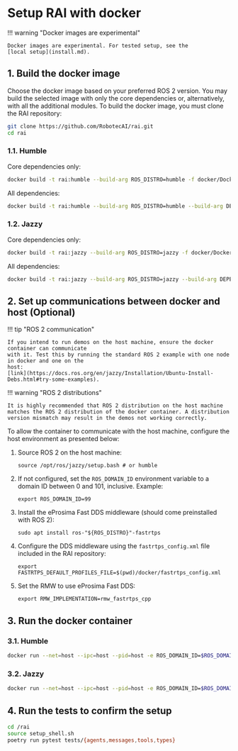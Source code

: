 # Setup RAI with docker

!!! warning "Docker images are experimental"

    Docker images are experimental. For tested setup, see the
    [local setup](install.md).

## 1. Build the docker image

Choose the docker image based on your preferred ROS 2 version. You may build the selected image with only the core dependencies or, alternatively, with all the additional modules. To build the docker image, you must clone the RAI repository:

```bash
git clone https://github.com/RobotecAI/rai.git
cd rai
```

### 1.1. Humble

Core dependencies only:

```bash
docker build -t rai:humble --build-arg ROS_DISTRO=humble -f docker/Dockerfile .
```

All dependencies:

```bash
docker build -t rai:humble --build-arg ROS_DISTRO=humble --build-arg DEPENDENCIES=all_groups -f docker/Dockerfile .
```

### 1.2. Jazzy

Core dependencies only:

```bash
docker build -t rai:jazzy --build-arg ROS_DISTRO=jazzy -f docker/Dockerfile .
```

All dependencies:

```bash
docker build -t rai:jazzy --build-arg ROS_DISTRO=jazzy --build-arg DEPENDENCIES=all_groups -f docker/Dockerfile .
```

## 2. Set up communications between docker and host (Optional)

!!! tip "ROS 2 communication"

    If you intend to run demos on the host machine, ensure the docker container can communicate
    with it. Test this by running the standard ROS 2 example with one node in docker and one on the
    host:
    [link](https://docs.ros.org/en/jazzy/Installation/Ubuntu-Install-Debs.html#try-some-examples).

!!! warning "ROS 2 distributions"

    It is highly recommended that ROS 2 distribution on the host machine matches the ROS 2 distribution of the docker container. A distribution version mismatch may result in the demos not working correctly.

To allow the container to communicate with the host machine, configure the host environment as presented below:

1. Source ROS 2 on the host machine:

    ```shell
    source /opt/ros/jazzy/setup.bash # or humble
    ```

2. If not configured, set the `ROS_DOMAIN_ID` environment variable to a domain ID between 0 and 101, inclusive. Example:

    ```shell
    export ROS_DOMAIN_ID=99
    ```

3. Install the eProsima Fast DDS middleware (should come preinstalled with ROS 2):

    ```shell
    sudo apt install ros-"${ROS_DISTRO}"-fastrtps
    ```

4. Configure the DDS middleware using the `fastrtps_config.xml` file included in the RAI repository:

    ```shell
    export FASTRTPS_DEFAULT_PROFILES_FILE=$(pwd)/docker/fastrtps_config.xml

    ```

5. Set the RMW to use eProsima Fast DDS:

    ```shell
    export RMW_IMPLEMENTATION=rmw_fastrtps_cpp
    ```

## 3. Run the docker container

### 3.1. Humble

```bash
docker run --net=host --ipc=host --pid=host -e ROS_DOMAIN_ID=$ROS_DOMAIN_ID -it rai:humble
```

### 3.2. Jazzy

```bash
docker run --net=host --ipc=host --pid=host -e ROS_DOMAIN_ID=$ROS_DOMAIN_ID -it rai:jazzy
```

## 4. Run the tests to confirm the setup

```sh
cd /rai
source setup_shell.sh
poetry run pytest tests/{agents,messages,tools,types}
```
